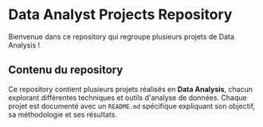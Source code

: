 # Data Analyst Projects Repository

Bienvenue dans ce repository qui regroupe plusieurs projets de Data Analysis ! 

## Contenu du repository
Ce repository contient plusieurs projets réalisés en **Data Analysis**, chacun explorant différentes techniques et outils d'analyse de données. Chaque projet est documenté avec un `README.md` spécifique expliquant son objectif, sa méthodologie et ses résultats.  
